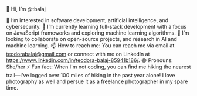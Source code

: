 👋 Hi, I’m @tbalaj

👀 I’m interested in software development, artificial intelligence, and cybersecurity.
🌱 I’m currently learning full-stack development with a focus on JavaScript frameworks and exploring machine learning algorithms.
💞️ I’m looking to collaborate on open-source projects, and research in AI and machine learning.
📫 How to reach me: You can reach me via email at teodorabalaj@gmail.com or connect with me on LinkedIn at https://www.linkedin.com/in/teodora-balaj-85941b186/.
😄 Pronouns: She/her
⚡ Fun fact: When I'm not coding, you can find me hiking the nearest trail—I've logged over 100 miles of hiking in the past year alone! I love photography as well and persue it as a freelance photographer in my spare time.

<!---
tbalaj/tbalaj is a ✨ special ✨ repository because its `README.md` (this file) appears on your GitHub profile.
You can click the Preview link to take a look at your changes.
--->
